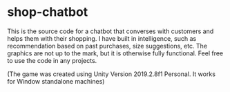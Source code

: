 # shop-chatbot
This is the source code for a chatbot that converses with customers and helps them with their shopping. I have built in intelligence, such as recommendation based on past purchases, size suggestions, etc. The graphics are not up to the mark, but it is otherwise fully functional. Feel free to use the code in any projects.

(The game was created using Unity Version 2019.2.8f1 Personal. It works for Window standalone machines)
